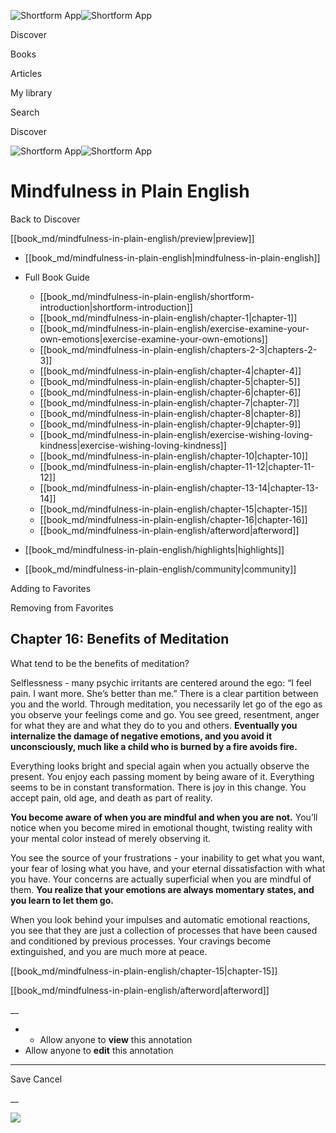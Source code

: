 ![Shortform App](/img/logo.36a2399e.svg)![Shortform App](/img/logo-dark.70c1b072.svg)

Discover

Books

Articles

My library

Search

Discover

![Shortform App](/img/logo.36a2399e.svg)![Shortform App](/img/logo-dark.70c1b072.svg)

# Mindfulness in Plain English

Back to Discover

[[book_md/mindfulness-in-plain-english/preview|preview]]

  * [[book_md/mindfulness-in-plain-english|mindfulness-in-plain-english]]
  * Full Book Guide

    * [[book_md/mindfulness-in-plain-english/shortform-introduction|shortform-introduction]]
    * [[book_md/mindfulness-in-plain-english/chapter-1|chapter-1]]
    * [[book_md/mindfulness-in-plain-english/exercise-examine-your-own-emotions|exercise-examine-your-own-emotions]]
    * [[book_md/mindfulness-in-plain-english/chapters-2-3|chapters-2-3]]
    * [[book_md/mindfulness-in-plain-english/chapter-4|chapter-4]]
    * [[book_md/mindfulness-in-plain-english/chapter-5|chapter-5]]
    * [[book_md/mindfulness-in-plain-english/chapter-6|chapter-6]]
    * [[book_md/mindfulness-in-plain-english/chapter-7|chapter-7]]
    * [[book_md/mindfulness-in-plain-english/chapter-8|chapter-8]]
    * [[book_md/mindfulness-in-plain-english/chapter-9|chapter-9]]
    * [[book_md/mindfulness-in-plain-english/exercise-wishing-loving-kindness|exercise-wishing-loving-kindness]]
    * [[book_md/mindfulness-in-plain-english/chapter-10|chapter-10]]
    * [[book_md/mindfulness-in-plain-english/chapter-11-12|chapter-11-12]]
    * [[book_md/mindfulness-in-plain-english/chapter-13-14|chapter-13-14]]
    * [[book_md/mindfulness-in-plain-english/chapter-15|chapter-15]]
    * [[book_md/mindfulness-in-plain-english/chapter-16|chapter-16]]
    * [[book_md/mindfulness-in-plain-english/afterword|afterword]]
  * [[book_md/mindfulness-in-plain-english/highlights|highlights]]
  * [[book_md/mindfulness-in-plain-english/community|community]]



Adding to Favorites 

Removing from Favorites 

## Chapter 16: Benefits of Meditation

What tend to be the benefits of meditation?

Selflessness - many psychic irritants are centered around the ego: “I feel pain. I want more. She’s better than me.” There is a clear partition between you and the world. Through meditation, you necessarily let go of the ego as you observe your feelings come and go. You see greed, resentment, anger for what they are and what they do to you and others. **Eventually you internalize the damage of negative emotions, and you avoid it unconsciously, much like a child who is burned by a fire avoids fire.**

Everything looks bright and special again when you actually observe the present. You enjoy each passing moment by being aware of it. Everything seems to be in constant transformation. There is joy in this change. You accept pain, old age, and death as part of reality.

**You become aware of when you are mindful and when you are not.** You’ll notice when you become mired in emotional thought, twisting reality with your mental color instead of merely observing it.

You see the source of your frustrations - your inability to get what you want, your fear of losing what you have, and your eternal dissatisfaction with what you have. Your concerns are actually superficial when you are mindful of them. **You realize that your emotions are always momentary states, and you learn to let them go.**

When you look behind your impulses and automatic emotional reactions, you see that they are just a collection of processes that have been caused and conditioned by previous processes. Your cravings become extinguished, and you are much more at peace.

[[book_md/mindfulness-in-plain-english/chapter-15|chapter-15]]

[[book_md/mindfulness-in-plain-english/afterword|afterword]]

__

  *   * Allow anyone to **view** this annotation
  * Allow anyone to **edit** this annotation



* * *

Save Cancel

__




![](https://bat.bing.com/action/0?ti=56018282&Ver=2&mid=bd6c7f13-a3e0-4500-9e0e-6baac0f28840&sid=f30c5e70639211ee87d33f0876d93783&vid=f30c9700639211eeb3a75d830392c94f&vids=0&msclkid=N&pi=0&lg=en-US&sw=800&sh=600&sc=24&nwd=1&tl=Shortform%20%7C%20Mindfulness%20in%20Plain%20English&p=https%3A%2F%2Fwww.shortform.com%2Fapp%2Fbook%2Fmindfulness-in-plain-english%2Fchapter-16&r=&lt=490&evt=pageLoad&sv=1&rn=913173)
